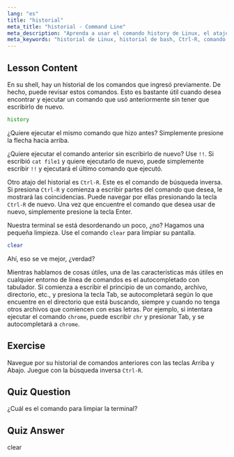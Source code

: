 ```yaml
---
lang: "es"
title: "historial"
meta_title: "historial - Command Line"
meta_description: "Aprenda a usar el comando history de Linux, el atajo !! y Ctrl-R para una recuperación eficiente de comandos. ¡Mejore su productividad en la terminal con estos consejos esenciales!"
meta_keywords: "historial de Linux, historial de bash, Ctrl-R, comando clear, tutorial de Linux, línea de comandos, guía para principiantes"
---
```


## Lesson Content

En su shell, hay un historial de los comandos que ingresó previamente. De hecho, puede revisar estos comandos. Esto es bastante útil cuando desea encontrar y ejecutar un comando que usó anteriormente sin tener que escribirlo de nuevo.

```bash
history
```

¿Quiere ejecutar el mismo comando que hizo antes? Simplemente presione la flecha hacia arriba.

¿Quiere ejecutar el comando anterior sin escribirlo de nuevo? Use `!!`. Si escribió `cat file1` y quiere ejecutarlo de nuevo, puede simplemente escribir `!!` y ejecutará el último comando que ejecutó.

Otro atajo del historial es `Ctrl-R`. Este es el comando de búsqueda inversa. Si presiona `Ctrl-R` y comienza a escribir partes del comando que desea, le mostrará las coincidencias. Puede navegar por ellas presionando la tecla `Ctrl-R` de nuevo. Una vez que encuentre el comando que desea usar de nuevo, simplemente presione la tecla Enter.

Nuestra terminal se está desordenando un poco, ¿no? Hagamos una pequeña limpieza. Use el comando `clear` para limpiar su pantalla.

```bash
clear
```

Ahí, eso se ve mejor, ¿verdad?

Mientras hablamos de cosas útiles, una de las características más útiles en cualquier entorno de línea de comandos es el autocompletado con tabulador. Si comienza a escribir el principio de un comando, archivo, directorio, etc., y presiona la tecla Tab, se autocompletará según lo que encuentre en el directorio que está buscando, siempre y cuando no tenga otros archivos que comiencen con esas letras. Por ejemplo, si intentara ejecutar el comando `chrome`, puede escribir `chr` y presionar Tab, y se autocompletará a `chrome`.

## Exercise

Navegue por su historial de comandos anteriores con las teclas Arriba y Abajo. Juegue con la búsqueda inversa `Ctrl-R`.

## Quiz Question

¿Cuál es el comando para limpiar la terminal?

## Quiz Answer

clear
